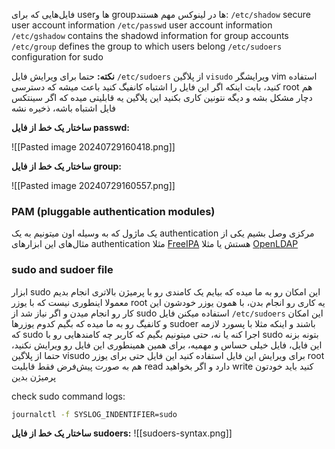 فایل‌هایی که برای userها و groupها در لینوکس مهم هستند:
`/etc/shadow`  secure user account information
`/etc/passwd` user account information
`/etc/gshadow` contains the shadowd information for group accounts
`/etc/group` defines the group to which users belong
`/etc/sudoers` configuration for sudo

**نکته:**
حتما برای ویرایش فایل `/etc/sudoers` از پلاگین `visudo` ویرایشگر vim استفاده کنید، بابت اینکه اگر این فایل را اشتباه کانفیگ کنید باعث میشه که دسترسی root هم دچار مشکل بشه و دیگه نتونین کاری بکنید
این پلاگین یه قابلیتی میده که اگر سینتکس فایل اشتباه باشه، ذخیره نشه

**ساختار یک خط از فایل passwd:**

![[Pasted image 20240729160418.png]]

**ساختار یک خط از فایل group:**

![[Pasted image 20240729160557.png]]


### PAM (pluggable authentication modules)
یک ماژول که به وسیله اون میتونیم به یک authentication مرکزی وصل بشیم
یکی از مثال‌های این ابزارهای authentication مثلا [FreeIPA](https://www.freeipa.org/) هستش یا مثلا [OpenLDAP](https://www.openldap.org/)


### sudo and sudoer file
ابزار sudo این امکان رو به ما میده که بیایم یک کامندی رو با پرمیژن بالاتری انجام بدیم
معمولا اینطوری نیست که با یوزر root یه کاری رو انجام بدن، با همون یوزر خودشون این کار رو انجام میدن و اگر نیاز شد از sudo استفاده میکنن
فایل `/etc/sudoers` این امکان و کانفیگ رو به ما میده که بگیم کدوم یوزرها sudoer باشند و اینکه مثلا با پسورد لازمه که sudo اجرا کنه یا نه، حتی میتونیم بگیم که کاربر چه کامندهایی رو با sudo بتونه بزنه
این فایل، فایل خیلی حساس و مهمیه، برای همین همینطوری این فایل رو ویرایش نکنید، حتما از پلاگین visudo برای ویرایش این فایل استفاده کنید
این فایل حتی برای یوزر root هم به صورت پیش‌فرض فقط قابلیت read دارد و اگر بخواهید write کنید باید خودتون پرمیژن بدین

check sudo command logs:
```sh
journalctl -f SYSLOG_INDENTIFIER=sudo
```

**ساختار یک خط از فایل sudoers:**
![[sudoers-syntax.png]]


